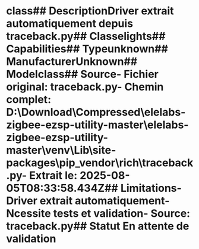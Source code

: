 # class##  DescriptionDriver extrait automatiquement depuis traceback.py##  Classelights##  Capabilities##  Typeunknown##  ManufacturerUnknown##  Modelclass##  Source- **Fichier original**: traceback.py- **Chemin complet**: D:\Download\Compressed\elelabs-zigbee-ezsp-utility-master\elelabs-zigbee-ezsp-utility-master\venv\Lib\site-packages\pip\_vendor\rich\traceback.py- **Extrait le**: 2025-08-05T08:33:58.434Z##  Limitations- Driver extrait automatiquement- Ncessite tests et validation- Source: traceback.py##  Statut En attente de validation